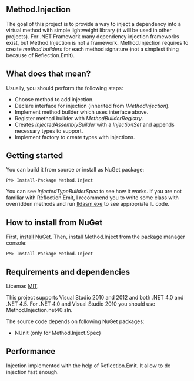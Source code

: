 ## Method.Injection

The goal of this project is to provide a way to inject a dependency into a virtual method with simple lightweight library (it will be used in other projects).
For .NET Framework many dependency injection frameworks exist, but Method.Injection is not a framework.
Method.Injection requires to create *method builders* for each method signature (not a simplest thing because of Reflection.Emit).

## What does that mean?

Usually, you should perform the following steps:

* Choose method to add injection.
* Declare interface for injection (inherited from *IMethodInjection*).
* Implement method builder which uses interface above.
* Register method builder with *MethodBuilderRegistry*.
* Creates *InjectedAssemblyBuilder* with a *InjectionSet* and appends necessary types to support.
* Implement factory to create types with injections.

## Getting started

You can build it from source or install as NuGet package:

	PM> Install-Package Method.Inject

You can see *InjectedTypeBuilderSpec* to see how it works.
If you are not familiar with Reflection.Emit, I recommend you to write some class with overridden methods 
and run [Ildasm.exe](http://msdn.microsoft.com/en-us/library/f7dy01k1(v=vs.110).aspx) to see appropriate IL code.

## How to install from NuGet

First, [install NuGet](http://docs.nuget.org/docs/start-here/installing-nuget). Then, install Method.Inject from the package manager console:

	PM> Install-Package Method.Inject

## Requirements and dependencies

License: [MIT](http://opensource.org/licenses/MIT).

This project supports Visual Studio 2010 and 2012 and both .NET 4.0 and .NET 4.5. For .NET 4.0 and Visual Studio 2010 you should use Method.Injection.net40.sln.

The source code depends on following NuGet packages:

- NUnit (only for Method.Inject.Spec)

## Performance

Injection implemented with the help of Reflection.Emit. It allow to do injection fast enough.